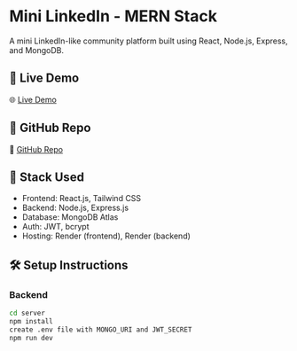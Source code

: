 # Mini LinkedIn - MERN Stack

A mini LinkedIn-like community platform built using React, Node.js, Express, and MongoDB.

## 🚀 Live Demo

🌐 [Live Demo](https://caal.onrender.com)

## 📁 GitHub Repo

🔗 [GitHub Repo](https://github.com/Er-Rajnish-Kumar-Tiwari/CAAL/)

## 🧱 Stack Used

- Frontend: React.js, Tailwind CSS
- Backend: Node.js, Express.js
- Database: MongoDB Atlas
- Auth: JWT, bcrypt
- Hosting: Render (frontend), Render (backend)

## 🛠️ Setup Instructions

### Backend
```bash
cd server
npm install
create .env file with MONGO_URI and JWT_SECRET
npm run dev
